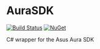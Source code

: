 # AuraSDK
[![Build Status](https://ci.gnyra.com/job/AuraSDK/job/master/badge/icon)](https://ci.gnyra.com/blue/organizations/jenkins/AuraSDK)
[![NuGet](https://img.shields.io/nuget/v/AuraSDK.svg?style=flat)](https://www.nuget.org/packages/AuraSDK)

C# wrapper for the Asus Aura SDK
